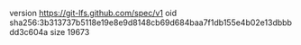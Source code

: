 version https://git-lfs.github.com/spec/v1
oid sha256:3b313737b5118e19e8e9d8148cb69d684baa7f1db155e4b02e13dbbbdd3c604a
size 19673
